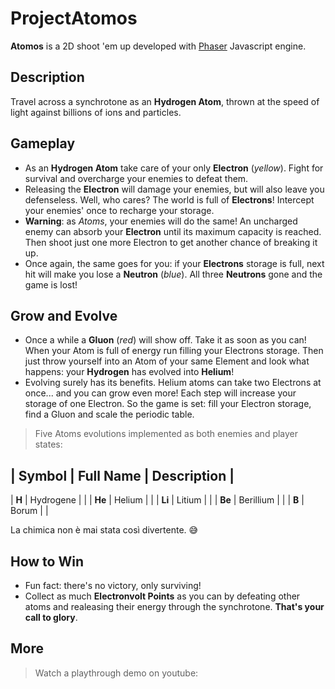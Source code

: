 # ProjectAtomos

**Atomos** is a 2D shoot 'em up developed with [Phaser](https://phaser.io/) Javascript engine.

## Description

Travel across a synchrotone as an **Hydrogen Atom**, thrown at the speed of light against billions of ions and particles.

## Gameplay

* As an **Hydrogen Atom** take care of your only **Electron** (*yellow*). Fight for survival and overcharge your enemies to defeat them.
* Releasing the **Electron** will damage your enemies, but will also leave you defenseless. Well, who cares? The world is full of **Electrons**! Intercept your enemies' once to recharge your storage.
* **Warning**: as *Atoms*, your enemies will do the same! An uncharged enemy can absorb your **Electron** until its maximum capacity is reached. Then shoot just one more Electron to get another chance of breaking it up.
* Once again, the same goes for you: if your **Electrons** storage is full, next hit will make you lose a **Neutron** (*blue*). All three **Neutrons** gone and the game is lost!

## Grow and Evolve

* Once a while a **Gluon** (*red*) will show off. Take it as soon as you can! When your Atom is full of energy run filling your Electrons storage. Then just throw yourself into an Atom of your same Element and look what happens: your **Hydrogen** has evolved into **Helium**!
* Evolving surely has its benefits. Helium atoms can take two Electrons at once... and you can grow even more! Each step will increase your storage of one Electron. So the game is set: fill your Electron storage, find a Gluon and scale the periodic table. 

> Five Atoms evolutions implemented as both enemies and player states:

| Symbol | Full Name | Description |
------------------------------------
| **H** | Hydrogene | |
| **He** | Helium | |
| **Li** | Litium | |
| **Be** | Berillium | |
| **B** | Borum | |


La chimica non è mai stata così divertente. 😅

## How to Win

* Fun fact: there's no victory, only surviving!
* Collect as much **Electronvolt Points** as you can by defeating other atoms and realeasing their energy through the synchrotone. **That's your call to glory**.

## More

> Watch a playthrough demo on youtube: 

